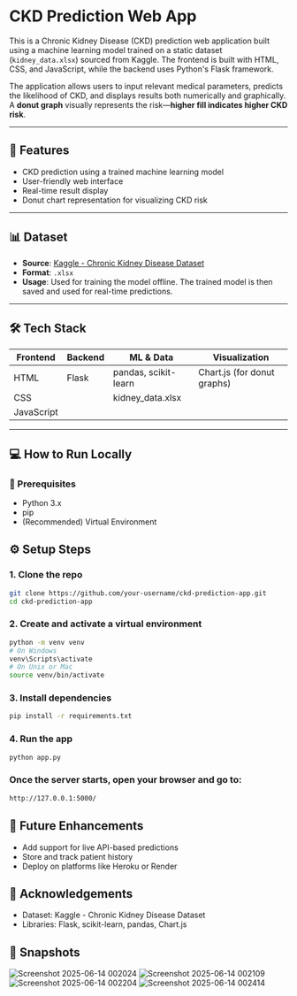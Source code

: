 # CKD Prediction Web App

This is a Chronic Kidney Disease (CKD) prediction web application built using a machine learning model trained on a static dataset (`kidney_data.xlsx`) sourced from Kaggle. The frontend is built with HTML, CSS, and JavaScript, while the backend uses Python's Flask framework.

The application allows users to input relevant medical parameters, predicts the likelihood of CKD, and displays results both numerically and graphically. A **donut graph** visually represents the risk—**higher fill indicates higher CKD risk**.

---

## 🚀 Features

- CKD prediction using a trained machine learning model
- User-friendly web interface
- Real-time result display
- Donut chart representation for visualizing CKD risk

---

## 📊 Dataset

- **Source**: [Kaggle - Chronic Kidney Disease Dataset](https://www.kaggle.com/)
- **Format**: `.xlsx`
- **Usage**: Used for training the model offline. The trained model is then saved and used for real-time predictions.

---

## 🛠️ Tech Stack

| Frontend | Backend | ML & Data | Visualization |
|----------|---------|-----------|----------------|
| HTML     | Flask   | pandas, scikit-learn | Chart.js (for donut graphs) |
| CSS      |         | kidney_data.xlsx     |                |
| JavaScript |       |                    |                |

---

## 💻 How to Run Locally

### 🔧 Prerequisites

- Python 3.x
- pip
- (Recommended) Virtual Environment

## ⚙️ Setup Steps


### 1. Clone the repo

```bash
git clone https://github.com/your-username/ckd-prediction-app.git
cd ckd-prediction-app
```

### 2. Create and activate a virtual environment

```bash
python -m venv venv
# On Windows
venv\Scripts\activate
# On Unix or Mac
source venv/bin/activate
```

### 3. Install dependencies

```bash
pip install -r requirements.txt
```

### 4. Run the app

```bash
python app.py
```

### Once the server starts, open your browser and go to:

```bash
http://127.0.0.1:5000/
```

## 📌 Future Enhancements

- Add support for live API-based predictions
- Store and track patient history
- Deploy on platforms like Heroku or Render

## 🙌 Acknowledgements

- Dataset: Kaggle - Chronic Kidney Disease Dataset
- Libraries: Flask, scikit-learn, pandas, Chart.js

## 📸 Snapshots

![Screenshot 2025-06-14 002024](https://github.com/user-attachments/assets/dbe87121-ece4-4f5d-a79d-963b13bf2660)
![Screenshot 2025-06-14 002109](https://github.com/user-attachments/assets/a6c94fb2-d8da-40c3-aca1-2fc65bdfdfe8)
![Screenshot 2025-06-14 002204](https://github.com/user-attachments/assets/a73b31bc-9285-4faf-85a6-1025fa9a35c3)
![Screenshot 2025-06-14 002414](https://github.com/user-attachments/assets/6a204d74-8e02-450b-bbda-718c355fcd04)

